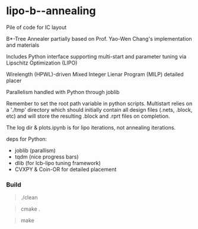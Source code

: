 # lipo-b--annealing

Pile of code for IC layout

B*-Tree Annealer partially based on Prof. Yao-Wen Chang's implementation and materials

Includes Python interface supporting multi-start and parameter tuning via Lipschitz Optimization (LIPO)

Wirelength (HPWL)-driven Mixed Integer Lienar Program (MILP) detailed placer

Parallelism handled with Python through joblib

Remember to set the root path variable in python scripts.
Multistart relies on a './tmp' directory which should initially contain all design
files (.nets, .block, etc) and will store the resulting .block and .rprt files
on completion.

The log dir \& plots.ipynb is for lipo iterations, not annealing iterations.

deps for Python:
- joblib (parallism)
- tqdm   (nice progress bars)
- dlib   (for lcb-lipo tuning framework)
- CVXPY & Coin-OR for detailed placement


### Build
>./clean

>cmake .

>make
